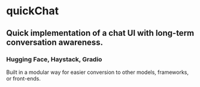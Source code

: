 # quickChat

## Quick implementation of a chat UI with long-term conversation awareness.

### Hugging Face, Haystack, Gradio

Built in a modular way for easier conversion to other models, frameworks, or front-ends.